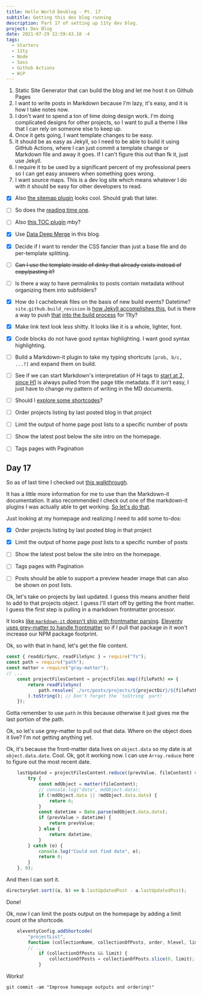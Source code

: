 ```yaml
---
title: Hello World Devblog - Pt. 17
subtitle: Getting this dev blog running
description: Part 17 of setting up 11ty dev blog.
project: Dev Blog
date: 2021-07-29 22:59:43.10 -4
tags:
  - Starters
  - 11ty
  - Node
  - Sass
  - Github Actions
  - WiP
---
```



1. Static Site Generator that can build the blog and let me host it on Github Pages
2. I want to write posts in Markdown because I'm lazy, it's easy, and it is how I take notes now.
3. I don't want to spend a ton of time doing design work. I'm doing complicated designs for other projects, so I want to pull a theme I like that I can rely on someone else to keep up.
4. Once it gets going, I want template changes to be easy.
5. It should be as easy as Jekyll, so I need to be able to build it using GitHub Actions, where I can just commit a template change or Markdown file and away it goes. If I can't figure this out than fk it, just use Jekyll.
6. I require it to be used by a significant percent of my professional peers so I can get easy answers when something goes wrong.
7. I want source maps. This is a dev log site which means whatever I do with it should be easy for other developers to read.

- [x] Also [the sitemap plugin](https://www.npmjs.com/package/@quasibit/eleventy-plugin-sitemap) looks cool. Should grab that later.

- [ ] So does the [reading time one](https://www.npmjs.com/package/eleventy-plugin-reading-time).

- [ ] Also [this TOC plugin](https://github.com/jdsteinbach/eleventy-plugin-toc/) mby?

- [x] Use [Data Deep Merge](https://www.11ty.dev/docs/data-deep-merge/) in this blog.

- [x] Decide if I want to render the CSS fancier than just a base file and do per-template splitting.

<s>

- [ ] Can I use the template inside of dinky that already exists instead of copy/pasting it?

</s>

- [ ] Is there a way to have permalinks to posts contain metadata without organizing them into subfolders?

- [x] How do I cachebreak files on the basis of new build events? Datetime? `site.github.build_revision` is [how Jekyll accomplishes this](https://github.com/jekyll/github-metadata/blob/master/docs/site.github.md), but is there a way to push [that](https://docs.github.com/en/actions/reference/context-and-expression-syntax-for-github-actions#github-context) [into the build process](https://stackoverflow.com/questions/54310050/how-to-version-build-artifacts-using-github-actions) for 11ty?

- [x] Make link text look less shitty. It looks like it is a whole, lighter, font.

- [x] Code blocks do not have good syntax highlighting. I want good syntax highlighting.

- [ ] Build a Markdown-it plugin to take my typing shortcuts `[prob, b/c, ...?]` and expand them on build.

- [ ] See if we can start Markdown's interpretation of H tags to [start at 2, since H1](https://developer.mozilla.org/en-US/docs/Web/HTML/Element/Heading_Elements#multiple_h1) is always pulled from the page title metadata. If it isn't easy, I just have to change my pattern of writing in the MD documents.

- [ ] Should I [explore some shortcodes](https://www.madebymike.com.au/writing/11ty-filters-data-shortcodes/)?

- [ ] Order projects listing by last posted blog in that project

- [ ] Limit the output of home page post lists to a specific number of posts

- [ ] Show the latest post below the site intro on the homepage.

- [ ] Tags pages with Pagination

## Day 17

So as of last time I checked out [this walkthrough](https://docs.joshuatz.com/cheatsheets/node-and-npm/markdown-it/).

It has a little more information for me to use than the Markdown-it documentation. It also recommended I check out one of the markdown-it plugins I was actually able to get working. [So let's do that](https://github.com/valeriangalliat/markdown-it-anchor/blob/HEAD/index.js).

Just looking at my homepage and realizing I need to add some to-dos:

- [x] Order projects listing by last posted blog in that project

- [x] Limit the output of home page post lists to a specific number of posts

- [ ] Show the latest post below the site intro on the homepage.

- [ ] Tags pages with Pagination

- [ ] Posts should be able to support a preview header image that can also be shown on post lists.

Ok, let's take on projects by last updated. I guess this means another field to add to that projects object. I guess I'll start off by getting the front matter. I guess the first step is pulling in a markdown frontmatter processor.

It looks [like `markdown-it` doesn't ship with frontmatter parsing](https://www.npmjs.com/package/markdown-it-front-matter). [Eleventy uses grey-matter to handle frontmatter](https://www.11ty.dev/docs/data-frontmatter/) so if I pull that package in it won't increase our NPM package footprint.

Ok, so with that in hand, let's get the file content.

```javascript
const { readdirSync, readFileSync } = require("fs");
const path = require("path");
const matter = require("gray-matter");
// ...
	const projectFilesContent = projectFiles.map((filePath) => {
		return readFileSync(
			path.resolve(`./src/posts/projects/${projectDir}/${filePath}`)
		).toString(); // Don't forget the `toString` part!
	});
```

Gotta remember to use `path` in this because otherwise it just gives me the last portion of the path.

Ok, so let's use grey-matter to pull out that data. Where on the object does it live? I'm not getting anything yet.

Ok, it's because the front-matter data lives on `object.data` so my date is at `object.data.date`. Cool. Ok, got it working now. I can use `Array.reduce` here to figure out the most recent date.

```javascript
	lastUpdated = projectFilesContent.reduce((prevValue, fileContent) => {
		try {
			const mdObject = matter(fileContent);
			// console.log("data", mdObject.data);
			if (!mdObject.data || !mdObject.data.date) {
				return 0;
			}
			const datetime = Date.parse(mdObject.data.date);
			if (prevValue > datetime) {
				return prevValue;
			} else {
				return datetime;
			}
		} catch (e) {
			console.log("Could not find date", e);
			return 0;
		}
	}, 0);
```

And then I can sort it.

```javascript
directorySet.sort((a, b) => b.lastUpdatedPost - a.lastUpdatedPost);
```

Done!

Ok, now I can limit the posts output on the homepage by adding a limit count ot the shortcode.

```javascript
	eleventyConfig.addShortcode(
		"projectList",
		function (collectionName, collectionOfPosts, order, hlevel, limit) {
		// ...
			if (collectionOfPosts && limit) {
				collectionOfPosts = collectionOfPosts.slice(0, limit);
			}
```

Works!

`git commit -am "Improve homepage outputs and ordering!" `
